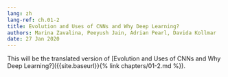 ```yaml
---
lang: zh
lang-ref: ch.01-2
title: Evolution and Uses of CNNs and Why Deep Learning?
authors: Marina Zavalina, Peeyush Jain, Adrian Pearl, Davida Kollmar
date: 27 Jan 2020
---
```



This will be the translated version of [Evolution and Uses of CNNs and Why Deep Learning?]({{site.baseurl}}{% link chapters/01-2.md %}).
